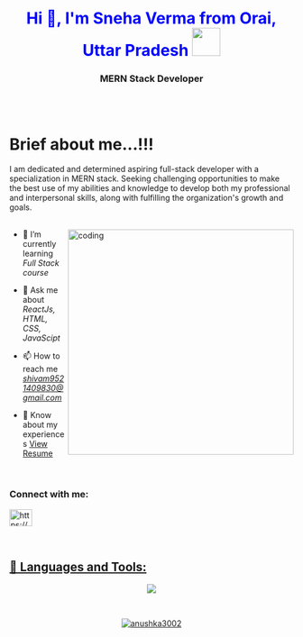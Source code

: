 <br><br>
<h1 style="color:blue" align="center">Hi 👋, I'm Sneha Verma from Orai, Uttar Pradesh
   <a target="_blank" rel="noopener noreferrer" href="https://camo.githubusercontent.com/63371d36886ee658f5a97401f393e1ab1684b2fd3de674b8f5efc7d410b2a3d0/68747470733a2f2f6d656469612e67697068792e636f6d2f6d656469612f57556c706c634d704f43456d5447427442572f67697068792e676966"><img src="https://camo.githubusercontent.com/63371d36886ee658f5a97401f393e1ab1684b2fd3de674b8f5efc7d410b2a3d0/68747470733a2f2f6d656469612e67697068792e636f6d2f6d656469612f57556c706c634d704f43456d5447427442572f67697068792e676966" width="50px" style="max-width: 100%;"></a>
</h1>
<h3 align="center">MERN Stack Developer</h3>
<br><br>












# Brief about me...!!!
I am dedicated  and  determined  aspiring  full-stack developer with a specialization  in MERN stack. Seeking challenging  opportunities  to make  the  best  use  of my abilities  and  knowledge  to  develop  both  my professional and interpersonal skills, along with fulfilling the organization's growth and goals.
<br><br>


<img align="right" alt="coding" width="400" src="https://cdn.dribbble.com/users/2401141/screenshots/5487982/developers-gif-showcase.gif"></img>

- 🌱 I’m currently learning *Full Stack course*

- 💬 Ask me about *ReactJs, HTML, CSS, JavaScipt*

- 📫 How to reach me *shivam9521409830@gmail.com*

- 📄 Know about my experiences <a href="https://drive.google.com/file/d/1XE8cRpMAuNegfpPZvxhiYqzdQ6CRheP9/view?usp=share_link" target="_blank">View Resume</a>


<br>
<h3 align="left">Connect with me:</h3>
<p align="left">
<a href="https://www.linkedin.com/in/sneha-verma-780476201/" target="_blank"><img align="center" src="https://raw.githubusercontent.com/rahuldkjain/github-profile-readme-generator/master/src/images/icons/Social/linked-in-alt.svg" alt="https://www.linkedin.com/in/shivam-gupta-265902226/" height="30" width="40" />
</p>
<br>
 
 ## 🚀 Languages and Tools:
 
 <p align="center" >
  <img  src="https://user-images.githubusercontent.com/82999542/132934744-131c1891-4a4f-4e88-a64a-36720ad7470b.png">
  </p>

<br/>

</p>
   
  

  
<!-- <p align="center">
<img align="center" src="https://github-readme-stats.vercel.app/api/top-langs?username=anushka3002&show_icons=true&locale=en&layout=compact" alt="anushka3002" />
<img align="center" height="250px" width="450px" src="https://github-readme-stats.vercel.app/api?username=anushka3002&show_icons=true&locale=en" alt="anushka3002" />
</p> -->

<p align="center"><img align="center" src="https://github-readme-streak-stats.herokuapp.com/?user=anushka3002&" alt="anushka3002" /></p>

<br><br>
